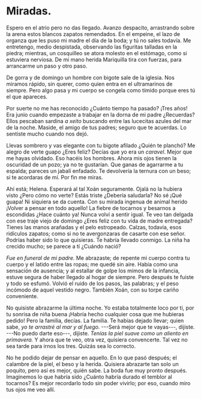 # Miradas.

Espero en el atrio pero no das llegado. Avanzo despacito, arrastrando sobre la arena estos blancos zapatos remendados. En el empeine, el lazo de organza que les puso mi madre el día de la boda; y tú no sales todavía. Me entretengo, medio despistada, observando las figuritas talladas en la piedra; mientras, un cosquilleo se atora molesto en el estómago, como si estuviera nerviosa. De mi mano herida Mariquilla tira con fuerzas, para arrancarme un paso y otro paso. 

De gorra y de domingo un hombre con bigote sale de la iglesia. Nos miramos rápido, sin querer, como quien entra en el ultramarinos de siempre. Pero algo pasa y mi cuerpo se congela como tímido porque eres tú el que apareces. 

Por suerte no me has reconocido ¿Cuánto tiempo ha pasado? ¡Tres años! Era junio cuando empezaste a trabajar en la dorna de mi padre ¿Recuerdas? Ellos pescaban sardina *a xeito* buscando entre las lucecitas azules del mar de la noche. Maside, el amigo de tus padres; seguro que te acuerdas. Lo sentiste mucho cuando nos dejó.

Llevas sombrero y vas elegante con tu bigote afilado ¿Quién te planchó? Me alegro de verte guapo ¿Eres feliz? Decías que yo era un *caravel*. Mejor que me hayas olvidado. Eso hacéis los hombres. Ahora mis ojos tienen la oscuridad de un pozo; ya no te gustarían. Que ganas de agarrarme a tu espalda; pareces un jabalí enfadado. Te devolvería la ternura con un beso; si te acordaras de mí. Por fin me miras.

Ahí está; Helena. Esperará al tal Xoán seguramente. Ojalá no la hubiera visto ¿Pero cómo no verte? Estás triste ¿Debería saludarla? No sé ¡Qué guapa! Ni siquiera se da cuenta. Con su mirada ingenua de animal herido ¡Volver a pensar en todo aquello! La fiebre de tocarnos y besarnos a escondidas ¿Hace cuánto ya! Nunca volví a sentir igual. Te veo tan delgada con ese traje viejo de domingo ¿Eres feliz con tu vida de madre entregada? Tienes las manos arañadas y el pelo estropeado. Calzas, todavía, esos ridículos zapatos; como si no te avergonzaras de casarte con ese señor. Podrías haber sido lo que quisieras. Te habría llevado conmigo. La niña ha crecido mucho; se parece a tí ¿Cuándo nació?

*Fue en funeral de mi padre.* Me abrazaste; de repente mi cuerpo contra tu cuerpo y el latido entre las ropas; me quedé sin aire. Había como una sensación de ausencia; y al estallar de golpe los mimos de la infancia, estuve segura de haber llegado al hogar de siempre. Pero después te fuiste y todo se esfumó. Volvió el ruido de los pasos, las palabras; y el peso incómodo de aquel vestido negro. También Xoán, con su torpe cariño conveniente.

No quisiste abrazarme la última noche. Yo estaba totalmente loco por ti, por tu sonrisa de niña buena ¡Habría hecho cualquier cosa que me hubieras pedido! Pero la familia, decías. La familia. Te habías dejado llevar; quien sabe, *yo te arrastré al mar y al fuego.* ---Será mejor que te vayas---, dijiste. ---No puedo darte eso---, dijiste. *Tenías la piel suave como un aliento en primavera.* Y ahora que te veo, otra vez, quisiera convencerte. Tal vez no sea tarde para irnos los tres. Quizás sea lo correcto.

No he podido dejar de pensar en aquello. En lo que pasó después; el calambre de la piel, el beso y la herida. Quisiera abrazarte tan solo un poquito, pero así es mejor, quién sabe. La boda fue muy pronto después. Imaginemos lo que habría sido ¿Cuánto habría durado el temblor al tocarnos? Es mejor recordarlo todo sin poder vivirlo; por eso, cuando miro tus ojos me veo allí.
